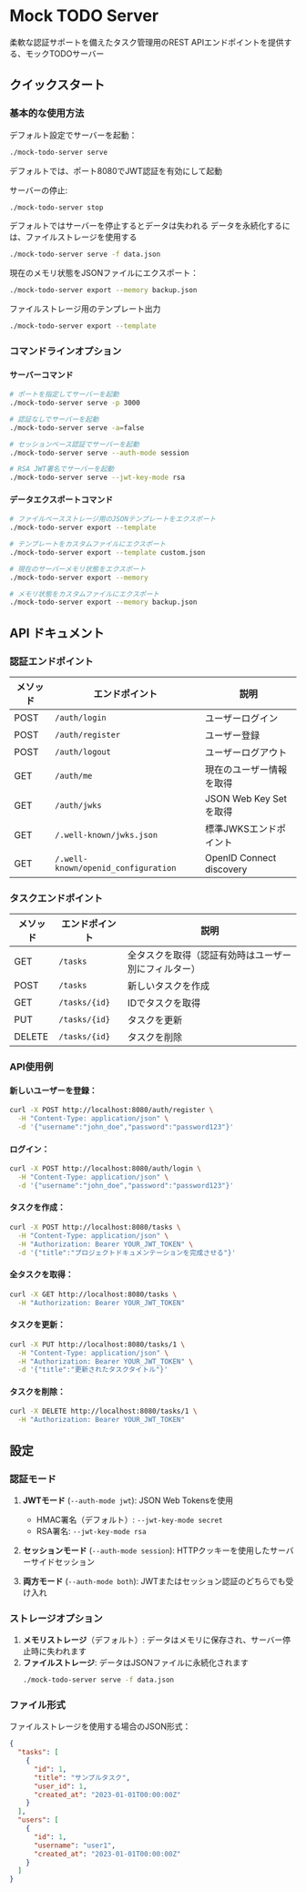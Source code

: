 # Mock TODO Server

柔軟な認証サポートを備えたタスク管理用のREST APIエンドポイントを提供する、モックTODOサーバー

## クイックスタート

### 基本的な使用方法

デフォルト設定でサーバーを起動：
```bash
./mock-todo-server serve
```

デフォルトでは、ポート8080でJWT認証を有効にして起動

サーバーの停止:
```bash
./mock-todo-server stop
```

デフォルトではサーバーを停止するとデータは失われる
データを永続化するには、ファイルストレージを使用する
```bash
./mock-todo-server serve -f data.json
```

現在のメモリ状態をJSONファイルにエクスポート：
```bash
./mock-todo-server export --memory backup.json
```

ファイルストレージ用のテンプレート出力
```bash
./mock-todo-server export --template
```

### コマンドラインオプション

#### サーバーコマンド

```bash
# ポートを指定してサーバーを起動
./mock-todo-server serve -p 3000

# 認証なしでサーバーを起動
./mock-todo-server serve -a=false

# セッションベース認証でサーバーを起動
./mock-todo-server serve --auth-mode session

# RSA JWT署名でサーバーを起動
./mock-todo-server serve --jwt-key-mode rsa
```

#### データエクスポートコマンド

```bash
# ファイルベースストレージ用のJSONテンプレートをエクスポート
./mock-todo-server export --template

# テンプレートをカスタムファイルにエクスポート
./mock-todo-server export --template custom.json

# 現在のサーバーメモリ状態をエクスポート
./mock-todo-server export --memory

# メモリ状態をカスタムファイルにエクスポート
./mock-todo-server export --memory backup.json
```

## API ドキュメント

### 認証エンドポイント

| メソッド | エンドポイント | 説明 |
|--------|-------------|-----|
| POST | `/auth/login` | ユーザーログイン |
| POST | `/auth/register` | ユーザー登録 |
| POST | `/auth/logout` | ユーザーログアウト |
| GET | `/auth/me` | 現在のユーザー情報を取得 |
| GET | `/auth/jwks` | JSON Web Key Setを取得 |
| GET | `/.well-known/jwks.json` | 標準JWKSエンドポイント |
| GET | `/.well-known/openid_configuration` | OpenID Connect discovery |

### タスクエンドポイント

| メソッド | エンドポイント | 説明 |
|--------|-------------|-----|
| GET | `/tasks` | 全タスクを取得（認証有効時はユーザー別にフィルター） |
| POST | `/tasks` | 新しいタスクを作成 |
| GET | `/tasks/{id}` | IDでタスクを取得 |
| PUT | `/tasks/{id}` | タスクを更新 |
| DELETE | `/tasks/{id}` | タスクを削除 |

### API使用例

#### 新しいユーザーを登録：
```bash
curl -X POST http://localhost:8080/auth/register \
  -H "Content-Type: application/json" \
  -d '{"username":"john_doe","password":"password123"}'
```

#### ログイン：
```bash
curl -X POST http://localhost:8080/auth/login \
  -H "Content-Type: application/json" \
  -d '{"username":"john_doe","password":"password123"}'
```

#### タスクを作成：
```bash
curl -X POST http://localhost:8080/tasks \
  -H "Content-Type: application/json" \
  -H "Authorization: Bearer YOUR_JWT_TOKEN" \
  -d '{"title":"プロジェクトドキュメンテーションを完成させる"}'
```

#### 全タスクを取得：
```bash
curl -X GET http://localhost:8080/tasks \
  -H "Authorization: Bearer YOUR_JWT_TOKEN"
```

#### タスクを更新：
```bash
curl -X PUT http://localhost:8080/tasks/1 \
  -H "Content-Type: application/json" \
  -H "Authorization: Bearer YOUR_JWT_TOKEN" \
  -d '{"title":"更新されたタスクタイトル"}'
```

#### タスクを削除：
```bash
curl -X DELETE http://localhost:8080/tasks/1 \
  -H "Authorization: Bearer YOUR_JWT_TOKEN"
```

## 設定

### 認証モード

1. **JWTモード** (`--auth-mode jwt`): JSON Web Tokensを使用
   - HMAC署名（デフォルト）: `--jwt-key-mode secret`
   - RSA署名: `--jwt-key-mode rsa`

2. **セッションモード** (`--auth-mode session`): HTTPクッキーを使用したサーバーサイドセッション

3. **両方モード** (`--auth-mode both`): JWTまたはセッション認証のどちらでも受け入れ

### ストレージオプション

1. **メモリストレージ**（デフォルト）: データはメモリに保存され、サーバー停止時に失われます
2. **ファイルストレージ**: データはJSONファイルに永続化されます
   ```bash
   ./mock-todo-server serve -f data.json
   ```

### ファイル形式

ファイルストレージを使用する場合のJSON形式：
```json
{
  "tasks": [
    {
      "id": 1,
      "title": "サンプルタスク",
      "user_id": 1,
      "created_at": "2023-01-01T00:00:00Z"
    }
  ],
  "users": [
    {
      "id": 1,
      "username": "user1",
      "created_at": "2023-01-01T00:00:00Z"
    }
  ]
}
```
